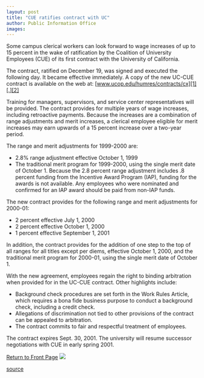 ```yaml
---
layout: post
title: "CUE ratifies contract with UC"
author: Public Information Office
images:
---
```


Some campus clerical workers can look forward to wage increases of up to 15 percent in the wake of ratification by the Coalition of University Employees (CUE) of its first contract with the University of California.

The contract, ratified on December 19, was signed and executed the following day. It became effective immediately. A copy of the new UC-CUE contract is available on the web at: [www.ucop.edu/humres/contracts/cx][1][.][2]

Training for managers, supervisors, and service center representatives will be provided. The contract provides for multiple years of wage increases, including retroactive payments. Because the increases are a combination of range adjustments and merit increases, a clerical employee eligible for merit increases may earn upwards of a 15 percent increase over a two-year period.

The range and merit adjustments for 1999-2000 are:

* 2.8% range adjustment effective October 1, 1999
* The traditional merit program for 1999-2000, using the single merit date of October 1\. Because the 2.8 percent range adjustment includes .8 percent funding from the Incentive Award Program (IAP), funding for the awards is not available. Any employees who were nominated and confirmed for an IAP award should be paid from non-IAP funds.

The new contract provides for the following range and merit adjustments for 2000-01:

* 2 percent effective July 1, 2000
* 2 percent effective October 1, 2000
* 1 percent effective September 1, 2001

In addition, the contract provides for the addition of one step to the top of all ranges for all titles except per diems, effective October 1, 2000, and the traditional merit program for 2000-01, using the single merit date of October 1.

With the new agreement, employees regain the right to binding arbitration when provided for in the UC-CUE contract. Other highlights include:

* Background check procedures are set forth in the Work Rules Article, which requires a bona fide business purpose to conduct a background check, including a credit check.
* Allegations of discrimination not tied to other provisions of the contract can be appealed to arbitration.
* The contract commits to fair and respectful treatment of employees.

The contract expires Sept. 30, 2001. The university will resume successor negotiations with CUE in early spring 2001.

  
[Return to Front Page][3] ![ ][4]

[1]: http://www.ucop.edu/humres/contracts/cx
[2]: http//www.ucop.edu/humres/contracts/cx.
[3]: ../../index.html
[4]: ../../images/trans.gif

[source](http://www1.ucsc.edu/currents/00-01/01-01/contract.html "Permalink to contract")
